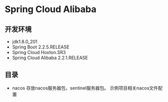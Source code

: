 # Spring Cloud Alibaba

## 开发环境

- jdk1.8.0_201
- Spring Boot 2.2.5.RELEASE
- Spring Cloud Hoxton.SR3
- Spring Cloud Alibaba 2.2.1.RELEASE

## 目录
- nacos
  存放nacos服务器包，sentinel服务器包。  示例项目相关nacos文件配置

